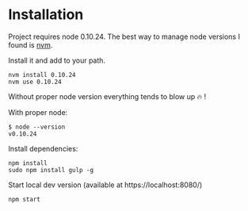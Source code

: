 # Installation

Project requires node 0.10.24. The best way to manage node versions
I found is [nvm](https://github.com/creationix/nvm).

Install it and add to your path.

    nvm install 0.10.24
    nvm use 0.10.24

Without proper node version everything tends to blow up :fire: !

With proper node:

    $ node --version
    v0.10.24

Install dependencies:

    npm install
    sudo npm install gulp -g

Start local dev version (available at https://localhost:8080/)

    npm start

